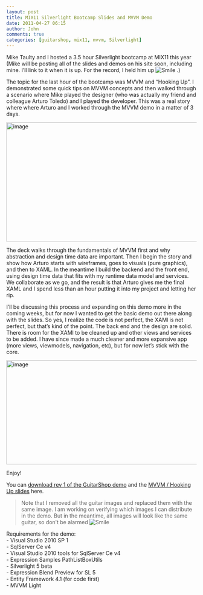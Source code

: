 ```yaml
---
layout: post
title: MIX11 Silverlight Bootcamp Slides and MVVM Demo
date: 2011-04-27 06:15
author: John
comments: true
categories: [guitarshop, mix11, mvvm, Silverlight]
---
```

<p>Mike Taulty and I hosted a 3.5 hour Silverlight bootcamp at MIX11 this year (Mike will be posting all of the slides and demos on his site soon, including mine. I&rsquo;ll link to it when it is up. For the record, I held him up <img src="http://images.johnpapa.net/wp-content/uploads/media/Windows-Live-Writer/MIX11-Silverlight-Bootcamp-Slides-and-MV_13C1B/wlEmoticon-smile_2.png" alt="Smile" class="wlEmoticon wlEmoticon-smile" style="border-style: none;" /> .)</p>
<p>The topic for the last hour of the bootcamp was MVVM and &ldquo;Hooking Up&rdquo;. I demonstrated some quick tips on MVVM concepts and then walked through a scenario where Mike played the designer (who was actually my friend and colleague Arturo Toledo) and I played the developer. This was a real story where where Arturo and I worked through the MVVM demo in a matter of 3 days.&nbsp;</p>
<p><a href="http://images.johnpapa.net/wp-content/uploads/media/Windows-Live-Writer/MIX11-Silverlight-Bootcamp-Slides-and-MV_13C1B/image_4.png"><img height="315" width="539" src="http://images.johnpapa.net/wp-content/uploads/media/Windows-Live-Writer/MIX11-Silverlight-Bootcamp-Slides-and-MV_13C1B/image_thumb_1.png" alt="image" border="0" title="image" style="border-width: 0px; padding-top: 0px; padding-right: 0px; padding-left: 0px; display: inline; background-image: none;" /></a></p>
<p>The deck walks through the fundamentals of MVVM first and why abstraction and design time data are important. Then I begin the story and show how Arturo starts with wireframes, goes to visuals (pure graphics), and then to XAML. In the meantime I build the backend and the front end, using design time data that fits with my runtime data model and services. We collaborate as we go, and the result is that Arturo gives me the final XAML and I spend less than an hour putting it into my project and letting her rip.</p>
<p>I&rsquo;ll be discussing this process and expanding on this demo more in the coming weeks, but for now I wanted to get the basic demo out there along with the slides. So yes, I realize the code is not perfect, the XAMl is not perfect, but that&rsquo;s kind of the point. The back end and the design are solid. There is room for the XAMl to be cleaned up and other views and services to be added. I have since made a much cleaner and more expansive app (more views, viewmodels, navigation, etc), but for now let&rsquo;s stick with the core.</p>
<p><a href="http://images.johnpapa.net/wp-content/uploads/media/Windows-Live-Writer/MIX11-Silverlight-Bootcamp-Slides-and-MV_13C1B/image_2.png"><img height="275" width="541" src="http://images.johnpapa.net/wp-content/uploads/media/Windows-Live-Writer/MIX11-Silverlight-Bootcamp-Slides-and-MV_13C1B/image_thumb.png" alt="image" border="0" title="image" style="border-width: 0px; padding-top: 0px; padding-right: 0px; padding-left: 0px; display: inline; background-image: none;" /></a></p>
<p>Enjoy!</p>
<p>You can <a href="http://images.johnpapa.net/wp-content/uploads/files/downloads/GuitarShop - MIX11 SL Bootcamp demo.zip">download rev 1 of the GuitarShop demo</a> and the <a href="http://images.johnpapa.net/wp-content/uploads/files/downloads/mix11-mvvm.zip">MVVM / Hooking Up slides</a> here.</p>
<blockquote>
<p>Note that I removed all the guitar images and replaced them with the same image. I am working on verifying which images I can distribute in the demo. But in the meantime, all images will look like the same guitar, so don&rsquo;t be alarmed <img src="http://images.johnpapa.net/wp-content/uploads/media/Windows-Live-Writer/MIX11-Silverlight-Bootcamp-Slides-and-MV_13C1B/wlEmoticon-smile_2.png" alt="Smile" class="wlEmoticon wlEmoticon-smile" style="border-style: none;" /></p>
</blockquote>
<p>Requirements for the demo:<br />- Visual Studio 2010 SP 1<br />- SqlServer Ce v4 <br />- Visual Studio 2010 tools for SqlServer Ce v4 <br />- Expression Samples PathListBoxUtils <br />- Silverlight 5 beta<br />- Expression Blend Preview for SL 5<br />- Entity Framework 4.1 (for code first)<br />- MVVM Light</p>

